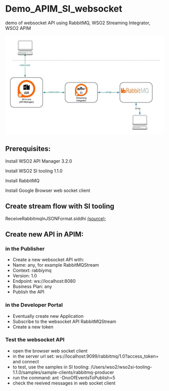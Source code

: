 # Demo_APIM_SI_websocket
demo of websocket API using RabbitMQ, WSO2 Streaming Integrator, WSO2 APIM

![Picture](demo_websocket.jpeg)

## Prerequisites:

Install WSO2 API Manager 3.2.0 

Install WSO2 SI tooling 1.1.0

Install RabbitMQ

Install Google Browser web socket client 

## Create stream flow with SI tooling
ReceiveRabbitmqInJSONFormat.siddhi [(source)](ReceiveRabbitmqInJSONFormat.siddhi);

## Create new API in APIM:

### in the Publisher
- Create a new websocket API with:
- Name: any, for example RabbitMQStream
- Context: rabbiymq
- Version: 1.0
- Endpoint: ws://localhost:8080
- Business Plan: any
- Publish the API

### in the Developer Portal
- Eventually create new Application
- Subscribe to the websocket API RabbitMQStream
- Create a new token

### Test the websocket API
- open the browser web socket client
- in the server url set: ws://localhost:9099/rabbitmq/1.0?access_token=<token> and connect
- to test, use the samples in SI tooling: /Users/wso2/wso2si-tooling-1.1.0/samples/sample-clients/rabbitmq-producer
- run the command: ant -DnoOfEventsToPublish=5
- check the reeived messages in web socket client
